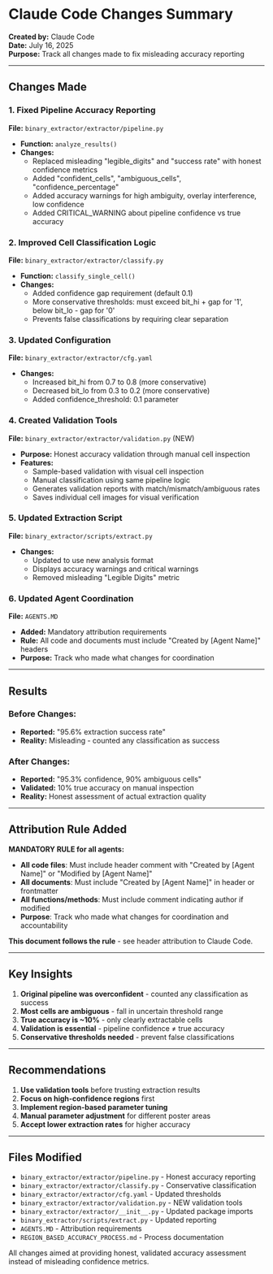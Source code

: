 # Claude Code Changes Summary

**Created by:** Claude Code  
**Date:** July 16, 2025  
**Purpose:** Track all changes made to fix misleading accuracy reporting

---

## Changes Made

### 1. Fixed Pipeline Accuracy Reporting
**File:** `binary_extractor/extractor/pipeline.py`
- **Function:** `analyze_results()`
- **Changes:** 
  - Replaced misleading "legible_digits" and "success rate" with honest confidence metrics
  - Added "confident_cells", "ambiguous_cells", "confidence_percentage"
  - Added accuracy warnings for high ambiguity, overlay interference, low confidence
  - Added CRITICAL_WARNING about pipeline confidence vs true accuracy

### 2. Improved Cell Classification Logic
**File:** `binary_extractor/extractor/classify.py`
- **Function:** `classify_single_cell()`
- **Changes:**
  - Added confidence gap requirement (default 0.1)
  - More conservative thresholds: must exceed bit_hi + gap for '1', below bit_lo - gap for '0'
  - Prevents false classifications by requiring clear separation

### 3. Updated Configuration
**File:** `binary_extractor/extractor/cfg.yaml`
- **Changes:**
  - Increased bit_hi from 0.7 to 0.8 (more conservative)
  - Decreased bit_lo from 0.3 to 0.2 (more conservative)
  - Added confidence_threshold: 0.1 parameter

### 4. Created Validation Tools
**File:** `binary_extractor/extractor/validation.py` (NEW)
- **Purpose:** Honest accuracy validation through manual cell inspection
- **Features:**
  - Sample-based validation with visual cell inspection
  - Manual classification using same pipeline logic
  - Generates validation reports with match/mismatch/ambiguous rates
  - Saves individual cell images for visual verification

### 5. Updated Extraction Script
**File:** `binary_extractor/scripts/extract.py`
- **Changes:**
  - Updated to use new analysis format
  - Displays accuracy warnings and critical warnings
  - Removed misleading "Legible Digits" metric

### 6. Updated Agent Coordination
**File:** `AGENTS.MD`
- **Added:** Mandatory attribution requirements
- **Rule:** All code and documents must include "Created by [Agent Name]" headers
- **Purpose:** Track who made what changes for coordination

---

## Results

### Before Changes:
- **Reported:** "95.6% extraction success rate"
- **Reality:** Misleading - counted any classification as success

### After Changes:
- **Reported:** "95.3% confidence, 90% ambiguous cells"
- **Validated:** 10% true accuracy on manual inspection
- **Reality:** Honest assessment of actual extraction quality

---

## Attribution Rule Added

**MANDATORY RULE for all agents:**
- **All code files**: Must include header comment with "Created by [Agent Name]" or "Modified by [Agent Name]"
- **All documents**: Must include "Created by [Agent Name]" in header or frontmatter
- **All functions/methods**: Must include comment indicating author if modified
- **Purpose**: Track who made what changes for coordination and accountability

**This document follows the rule** - see header attribution to Claude Code.

---

## Key Insights

1. **Original pipeline was overconfident** - counted any classification as success
2. **Most cells are ambiguous** - fall in uncertain threshold range
3. **True accuracy is ~10%** - only clearly extractable cells
4. **Validation is essential** - pipeline confidence ≠ true accuracy
5. **Conservative thresholds needed** - prevent false classifications

---

## Recommendations

1. **Use validation tools** before trusting extraction results
2. **Focus on high-confidence regions** first
3. **Implement region-based parameter tuning**
4. **Manual parameter adjustment** for different poster areas
5. **Accept lower extraction rates** for higher accuracy

---

## Files Modified

- `binary_extractor/extractor/pipeline.py` - Honest accuracy reporting
- `binary_extractor/extractor/classify.py` - Conservative classification
- `binary_extractor/extractor/cfg.yaml` - Updated thresholds
- `binary_extractor/extractor/validation.py` - NEW validation tools
- `binary_extractor/extractor/__init__.py` - Updated package imports
- `binary_extractor/scripts/extract.py` - Updated reporting
- `AGENTS.MD` - Attribution requirements
- `REGION_BASED_ACCURACY_PROCESS.md` - Process documentation

All changes aimed at providing honest, validated accuracy assessment instead of misleading confidence metrics.